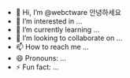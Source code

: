 - 👋 Hi, I’m @webctware 안녕하세요
- 👀 I’m interested in ...
- 🌱 I’m currently learning ...
- 💞️ I’m looking to collaborate on ...
- 📫 How to reach me ...
- 😄 Pronouns: ...
- ⚡ Fun fact: ...

<!---
webctware/webctware is a ✨ special ✨ repository because its `README.md` (this file) appears on your GitHub profile.
You can click the Preview link to take a look at your changes.
--->
